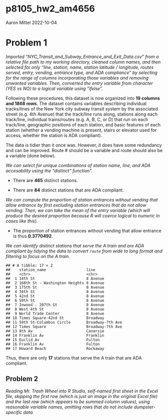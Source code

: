 p8105_hw2_am4656
================
Aaron Mittel
2022-10-04

# Problem 1

*Imported “NYC_Transit_and_Subway_Entrance_and_Exit_Data.csv” from a
relative file path to my working directory, cleaned column names, and
then selected for only “line, station, name, station latitude /
longitude, routes served, entry, vending, entrance type, and ADA
compliance” by selecting for the range of columns incorporating those
variables and removing unwanted variables. Then, converted the entry
variable from character (YES vs NO) to a logical variable using
“ifelse”.*

Following these procedures, this dataset is now organized into **19
columns and 1868 rows**. The dataset contains variables describing
individual tracks/lines of the New York city subway transit system by
the associated street (e.g. 4th Avenue) that the track/line runs along,
stations along each track/line, individual trains/routes (e.g. A, B, C,
or D) that run on each track/line, geographic positions of each station,
and basic features of each station (whether a vending machine is
present, stairs or elevator used for access, whether the station is ADA
compliant).

The data is tidier than it once was. However, it does have some
redundancy and can be improved. Route \# should be a variable and route
should also be a variable (done below).

*We can select for unique combinations of station name, line, and ADA
accesability using the “distinct” function”.*

-   There are **465** distinct stations.

-   There are **84** distinct stations that are ADA compliant.

*We can compute the proportion of station entrances without vending that
allow entrance by first excluding station entrances that do not allow
vending. Then, we can take the mean of the entry variable (which will
produce the desired proportion because R will coerce logical to numeric
in cases like this).*

-   The proportion of station entrances without vending that allow
    entrance is thus **0.3770492**.

*We can identify distinct stations that serve the A train and are ADA
compliant by tidying the data to convert `route` from wide to long
format and filtering to focus on the A train.*

    ## # A tibble: 17 × 2
    ##    station_name                  line            
    ##    <chr>                         <chr>           
    ##  1 14th St                       8 Avenue        
    ##  2 168th St - Washington Heights 8 Avenue        
    ##  3 175th St                      8 Avenue        
    ##  4 34th St                       8 Avenue        
    ##  5 42nd St                       8 Avenue        
    ##  6 59th St                       8 Avenue        
    ##  7 Inwood - 207th St             8 Avenue        
    ##  8 West 4th St                   8 Avenue        
    ##  9 World Trade Center            8 Avenue        
    ## 10 Times Square-42nd St          Broadway        
    ## 11 59th St-Columbus Circle       Broadway-7th Ave
    ## 12 Times Square                  Broadway-7th Ave
    ## 13 8th Av                        Canarsie        
    ## 14 Franklin Av                   Franklin        
    ## 15 Euclid Av                     Fulton          
    ## 16 Franklin Av                   Fulton          
    ## 17 Howard Beach                  Rockaway

Thus, there are only **17** stations that serve the A train that are ADA
compliant.

## Problem 2

*Reading Mr. Trash Wheel into R Studio, self-named first sheet in the
Excel file, skipping the first row (which is just an image in the
original Excel file) and the last row (which appears to be summed column
values), using reasonable variable names, omitting rows that do not
include dumpster-specific data.*
